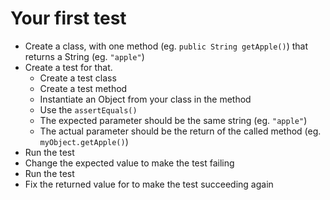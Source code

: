 # Your first test
- Create a class, with one method (eg. `public String getApple()`) that returns a String (eg. `"apple"`)
- Create a test for that.
    - Create a test class
    - Create a test method
    - Instantiate an Object from your class in the method
    - Use the `assertEquals()`
    - The expected parameter should be the same string (eg. `"apple"`)
    - The actual parameter should be the return of the called method (eg. `myObject.getApple()`)
- Run the test
- Change the expected value to make the test failing
- Run the test
- Fix the returned value for to make the test succeeding again
